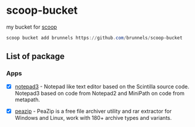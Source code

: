 # scoop-bucket

my bucket for [scoop](https://github.com/lukesampson/scoop)

```powershell
scoop bucket add brunnels https://github.com/brunnels/scoop-bucket
```

## List of package

### Apps
- [x] [notepad3](https://github.com/rizonesoft/Notepad3) - Notepad like text editor based on the Scintilla source code. Notepad3 based on code from Notepad2 and MiniPath on code from metapath.
- [x] [peazip](https://github.com/giorgiotani/PeaZip) - PeaZip is a free file archiver utility and rar extractor for Windows and Linux, work with 180+ archive types and variants.

